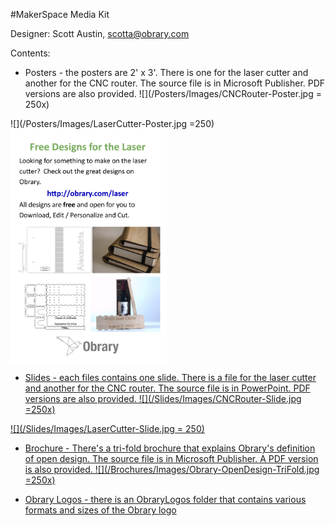 #MakerSpace Media Kit

Designer: Scott Austin, scotta@obrary.com

Contents:

- Posters - the posters are 2' x 3'.  There is one for the laser cutter and another for the CNC router.  The source file is in Microsoft Publisher.  PDF versions are also provided.
![](/Posters/Images/CNCRouter-Poster.jpg = 250x)

![](/Posters/Images/LaserCutter-Poster.jpg =250)
<a href="url"><img src="/Posters/Images/LaserCutter-Poster.jpg" align="center" width="250" >
- Slides - each files contains one slide.  There is a file for the laser cutter and another for the CNC router.  The source file is in PowerPoint. PDF versions are also provided.
![](/Slides/Images/CNCRouter-Slide.jpg =250x)

![](/Slides/Images/LaserCutter-Slide.jpg = 250)

- Brochure - There's a tri-fold brochure that explains Obrary's definition of open design.  The source file is in Microsoft Publisher.  A PDF version is also provided.
![](/Brochures/Images/Obrary-OpenDesign-TriFold.jpg =250x)

- Obrary Logos - there is an ObraryLogos folder that contains various formats and sizes of the Obrary logo
